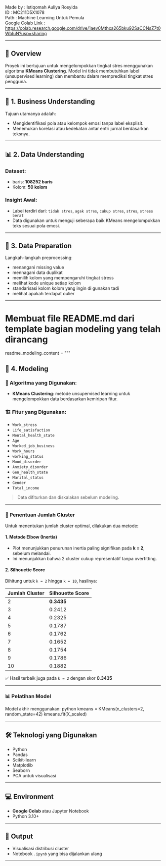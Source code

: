 Made by : Istiqomah Auliya Rosyida\
ID : MC211D5X1078\
Path : Machine Learning Untuk Pemula\
Google Colab Link : https://colab.research.google.com/drive/1aev0Mthxa265bku92SaCCNsZ7t0WbIuN?usp=sharing

---

## 📌 Overview

Proyek ini bertujuan untuk mengelompokkan tingkat stres menggunakan algoritma **KMeans Clustering**. Model ini tidak membutuhkan label (unsupervised learning) dan membantu dalam memprediksi tingkat stres pengguna.

---

## 🧠 1. Business Understanding

Tujuan utamanya adalah:
- Mengidentifikasi pola atau kelompok emosi tanpa label eksplisit.
- Menemukan korelasi atau kedekatan antar entri jurnal berdasarkan teksnya.

---

## 📊 2. Data Understanding

### Dataset:
- baris: **108252 baris**
- Kolom: **50 kolom**

### Insight Awal:
- Label terdiri dari: `tidak stres`, `agak stres`, `cukup stres`, `stres`, `stress berat`
- Data digunakan untuk menguji seberapa baik KMeans mengelompokkan teks sesuai pola emosi.

---

## 🧹 3. Data Preparation

Langkah-langkah preprocessing:
* menangani missing value
* mennagani data duplikat
* memilih kolom yang mempengaruhi tingkat stress
* melihat kode unique setiap kolom 
* standarisasi kolom kolom yang ingin di gunakan tadi 
* melihat apakah terdapat oulier 

---

# Membuat file README.md dari template bagian modeling yang telah dirancang

readme_modeling_content = """
## 🤖 4. Modeling

### 📌 Algoritma yang Digunakan:
- **KMeans Clustering**: metode unsupervised learning untuk mengelompokkan data berdasarkan kemiripan fitur.

### 🏗️ Fitur yang Digunakan:
- `Work_stress`
- `Life_satisfaction`
- `Mental_health_state`
- `Age`
- `Worked_job_business`
- `Work_hours`
- `working_status`
- `Mood_disorder`
- `Anxiety_disorder`
- `Gen_health_state`
- `Marital_status`
- `Gender`
- `Total_income`

> Data difiturkan dan diskalakan sebelum modeling.

---

### 🔎 Penentuan Jumlah Cluster

Untuk menentukan jumlah cluster optimal, dilakukan dua metode:

#### 1. **Metode Elbow (Inertia)**
- Plot menunjukkan penurunan inertia paling signifikan pada **k = 2**, sebelum melandai.
- Ini menunjukkan bahwa 2 cluster cukup representatif tanpa overfitting.

#### 2. **Silhouette Score**
Dihitung untuk `k = 2` hingga `k = 10`, hasilnya:

| Jumlah Cluster | Silhouette Score |
|----------------|------------------|
| 2              | **0.3435**       |
| 3              | 0.2412           |
| 4              | 0.2325           |
| 5              | 0.1787           |
| 6              | 0.1762           |
| 7              | 0.1652           |
| 8              | 0.1754           |
| 9              | 0.1786           |
| 10             | 0.1882           |

✅ Hasil terbaik juga pada `k = 2` dengan skor **0.3435**

---

### 📊 Pelatihan Model

Model akhir menggunakan:
python
kmeans = KMeans(n_clusters=2, random_state=42)
kmeans.fit(X_scaled)

---

## 🛠️ Teknologi yang Digunakan

- Python
- Pandas
- Scikit-learn
- Matplotlib
- Seaborn
- PCA untuk visualisasi

---

## 💻 Environment
- **Google Colab** atau Jupyter Notebook
- Python 3.10+

---

## 📂 Output

- Visualisasi distribusi cluster
- Notebook `.ipynb` yang bisa dijalankan ulang

---
